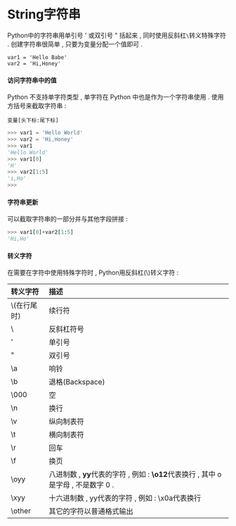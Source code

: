 # String字符串

Python中的字符串用单引号 ' 或双引号 " 括起来 , 同时使用反斜杠`\`转义特殊字符 . 创建字符串很简单 , 只要为变量分配一个值即可 .

```
var1 = 'Hello Babe'
var2 = 'Hi,Honey'
```

#### 访问字符串中的值

Python 不支持单字符类型 , 单字符在 Python 中也是作为一个字符串使用 . 使用方括号来截取字符串 :

```
变量[头下标:尾下标]
```

```py
>>> var1 = 'Hello World'
>>> var2 = 'Hi,Honey'
>>> var1
'Hello World'
>>> var1[0]
'H'
>>> var2[1:5]
'i,Ho'
>>>
```

#### 字符串更新

可以截取字符串的一部分并与其他字段拼接 :

```py
>>> var1[0]+var2[1:5]
'Hi,Ho'
```

#### 转义字符

在需要在字符中使用特殊字符时 , Python用反斜杠\(\\)转义字符 :

| 转义字符 | 描述 |
| :--- | :--- |
| \\(在行尾时\) | 续行符 |
| \ | 反斜杠符号 |
| \' | 单引号 |
| \" | 双引号 |
| \a | 响铃 |
| \b | 退格\(Backspace\) |
| \000 | 空 |
| \n | 换行 |
| \v | 纵向制表符 |
| \t | 横向制表符 |
| \r | 回车 |
| \f | 换页 |
| \oyy | 八进制数 , **yy**代表的字符 , 例如 : **\o12**代表换行 , 其中 o 是字母 , 不是数字 0 .  |
| \xyy | 十六进制数 , yy代表的字符 , 例如 : \x0a代表换行 |
| \other | 其它的字符以普通格式输出 |



